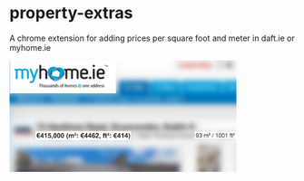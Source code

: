 # property-extras
A chrome extension for adding prices per square foot and meter in daft.ie or myhome.ie



<img src="example.png" width="400">
